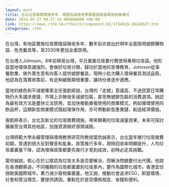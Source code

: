 ```yaml
---
layout: post
title: 台北垃圾徵費實施多年　環團指減廢效果顯著倡推循環用商業模式
date: 2024-05-27 09:27:54.000000000 +08:00
link: https://news.rthk.hk/rthk/ch/component/k2/1754819-20240527.htm
categories: rthk
---
```


在台灣，有地區實施垃圾費隨袋徵收多年，數年前亦提出於明年全面限用塑膠購物袋、免洗餐具等，至2030年更加全面禁用。

在台港人Johnson，8年前移居台灣，平日棄置垃圾要付費使用專用垃圾袋。他形容當地環保意識強烈，會做好垃圾分類，歸功於當地的宣傳教育。Johnson從事餐飲業，做外賣生意有向客人提供塑膠餐具，現時小批次購入環保餐具測試品質。他認為在落實政策前，有足夠緩衝期很重要，讓持份者逐步適應。

當地的綠色和平減塑專案主任張凱婷說，台灣的「走塑」意識高，不過民眾日常購物仍大多講求便捷，市場上亦無很多減塑包裝，甚至無塑膠包裝的消費選項。她認為最有效方法是盡快立法禁用，並加快推動重複使用的商業模式，例如循環使用的飲品杯，這類新型商業模式既起環保作用，亦可帶動新型產業鏈，創造經濟價值。

張凱婷表示，台北及新北的垃圾徵費措施，帶來顯著的垃圾減量效果，未來可探討擴展至台灣其他地區，加強資源做好源頭減廢。

台灣師範大學永續管理與環境教育研究所教授葉欣誠表示，台北當年推行垃圾徵費初期，曾遇到很大反對聲音和亂象。政策推行多年，現時回收率明顯提升，人均垃圾棄置量下降，認為環保政策都要先推行才見到成效，初時必定具挑戰。

葉欣誠說，核心在於公眾認為垃圾太多是否要解決，而解決問題要付出代價。他說在香港觀察過，不同種類的垃圾都棄置到垃圾車內，要作為國際化城市，香港宜仿傚歐美國際城市，著力減少廢物棄置量。他又說，推動社會追求ESG，即是環境、社會和管治理念，要提供誘因，重點在於是否價格相宜、省錢和便利。

